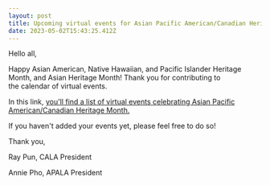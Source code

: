 ```yaml
---
layout: post
title: Upcoming virtual events for Asian Pacific American/Canadian Heritage Month 2023
date: 2023-05-02T15:43:25.412Z
---
```

Hello all,

Happy Asian American, Native Hawaiian, and Pacific Islander Heritage Month, and Asian Heritage Month! Thank you for contributing to the calendar of virtual events. 

In this link, [you'll find a list of virtual events celebrating Asian Pacific American/Canadian Heritage Month.](https://docs.google.com/spreadsheets/d/1Hd3IHpvL1lWaHULZPDrwcp7f6EPHNis_z8fCzgFGFNw/edit#gid=0)



If you haven't added your events yet, please feel free to do so! 



Thank you,

Ray Pun, CALA President

Annie Pho, APALA President